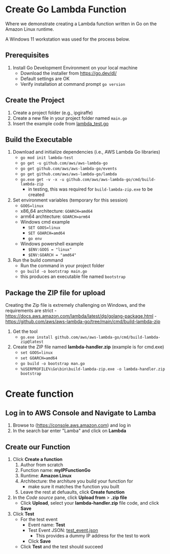 # Create Go Lambda Function
Where we demonstrate creating a Lambda function written in Go on the Amazon Linux runtime.

A Windows 11 workstation was used for the process below.

## Prerequisites
1. Install Go Development Environment on your local machine
    - Download the installer from https://go.dev/dl/
    - Default settings are OK
    - Verify installation at command prompt `go version`
## Create the Project
1. Create a project folder (e.g., ipgiraffe)
2. Create a new file in your project folder named `main.go`
3.  Insert the example code from [lambda_test.go](lambda_test.go)
## Build the Executable
1. Download and initialize dependencies (i.e., AWS Lambda Go libraries)
    - `go mod init lambda-test`
    - `go get -u github.com/aws/aws-lambda-go`
    - `go get github.com/aws/aws-lambda-go/events`
    - `go get github.com/aws/aws-lambda-go/lambda`
    - `go.exe get -v -x -u github.com/aws/aws-lambda-go/cmd/build-lambda-zip`
      - in testing, this was required for `build-lambda-zip.exe` to be created
2. Set environment variables (temporary for this session)
    - `GOOS=linux`
    - x86_64 architecture: `GOARCH=amd64`
    - arm64 archtecture: `GOARCH=arm64`
    - Windows cmd example
      - `SET GOOS=linux`
      - `SET GOARCH=amd64`
      - `go env`
    - Windows powershell example
      - `$ENV:GOOS = "linux"`
      - `$ENV:GOARCH = "amd64"`
3. Run the build command
    - Run the command in your project folder
    - `go build -o bootstrap main.go`
    - this produces an executable file named `bootstrap`
## Package the ZIP file for upload
Creating the Zip file is extremely challenging on Windows, and the requirements are strict
    - https://docs.aws.amazon.com/lambda/latest/dg/golang-package.html
    - https://github.com/aws/aws-lambda-go/tree/main/cmd/build-lambda-zip
1. Get the tool
    - `go.exe install github.com/aws/aws-lambda-go/cmd/build-lambda-zip@latest`
2. Create the ZIP file named **lambda-handler.zip** (example is for cmd.exe)
    - `set GOOS=linux`
    - `set GOARCH=amd64`
    - `go build -o bootstrap man.go`
    - `%USERPROFILE%\Go\bin\build-lambda-zip.exe -o lambda-handler.zip bootstrap`
# Create function
## Log in to AWS Console and Navigate to Lamba
1. Browse to (https://console.aws.amazon.com) and log in
2. In the search bar enter "Lamba" and click on **Lambda**
## Create our Function
1. Click **Create a function**
    1. Author from scratch
    2. Function name: **myIPFunctionGo**
    3. Runtime: **Amazon Linux**
    4. Architecture: the architure you build your function for
        - make sure it matches the function you built
    5. Leave the rest at defuaults, click **Create function**
2. In the *Code source* pane, click **Upload from** > **.zip file**
    - Click **Upload**, select your **lambda-handler.zip** file code, and click **Save**
3. Click **Test**
    - For the test event
      - Event name: **Test**
      - Test Event JSON: [test_event.json](test_event.json)
        - This provides a dummy IP address for the test to work
      - Click **Save**
    - Click **Test** and the test should succeed
